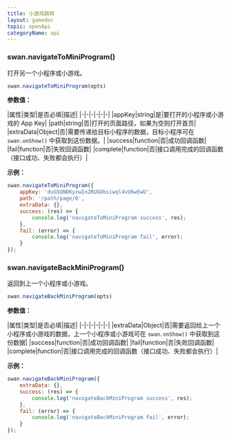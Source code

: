 ```yaml
---
title: 小游戏跳转
layout: gamedoc
topic: openApi
categoryName: api
---
```


### swan.navigateToMiniProgram()

打开另一个小程序或小游戏。

```js
swan.navigateToMiniProgram(opts)
```

**参数值：**

|属性|类型|是否必填|描述|
|-|-|-|-|-|-|
|appKey|string|是|要打开的小程序或小游戏的 App Key|
|path|string|否|打开的页面路径，如果为空则打开首页|
|extraData|Object|否|需要传递给目标小程序的数据，目标小程序可在 `swan.onShow()` 中获取到这份数据。|
|success|function|否|成功回调函数|
|fail|function|否|失败回调函数|
|complete|function|否|接口调用完成的回调函数（接口成功、失败都会执行）|


**示例：**

```js
swan.navigateToMiniProgram({
    appKey: 'duG5QNDKyzwIn2RUGObsiwql4vU6wEwU',
    path: '/path/page/0',
    extraData: {},
    success: (res) => {
        console.log('navigateToMiniProgram success', res);
    },
    fail: (error) => {
        console.log('navigateToMiniProgram fail', error);
    }
});
```

### swan.navigateBackMiniProgram()

返回到上一个小程序或小游戏。

```js
swan.navigateBackMiniProgram(opts)
```

**参数值：**

|属性|类型|是否必填|描述|
|-|-|-|-|-|-|
|extraData|Object|否|需要返回给上一个小程序或小游戏的数据，上一个小程序或小游戏可在 `swan.onShow()` 中获取到这份数据|
|success|function|否|成功回调函数|
|fail|function|否|失败回调函数|
|complete|function|否|接口调用完成的回调函数（接口成功、失败都会执行）|

**示例：**

```js
swan.navigateBackMiniProgram({
    extraData: {},
    success: (res) => {
        console.log('navigateBackMiniProgram success', res);
    },
    fail: (error) => {
        console.log('navigateBackMiniProgram fail', error);
    }
});
```